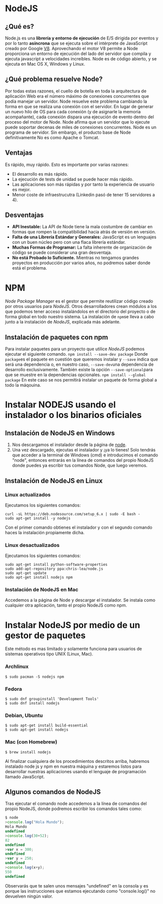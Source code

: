 # NodeJS
## ¿Qué es?
Node.js es una **librería y entorno de ejecución** de E/S dirigida por eventos y por lo tanto **asíncrona** que se ejecuta sobre el intérprete de JavaScript creado por Google [V8](http://code.google.com/p/v8/).
Aprovechando el motor V8 permite a Node proporciona un entorno de ejecución del lado del servidor que compila y ejecuta javascript a velocidades increíbles.
Node es de código abierto, y se ejecuta en Mac OS X, Windows y Linux.
## ¿Qué problema resuelve Node?
Por todas estas razones, el cuello de botella en toda la arquitectura de aplicación Web era el número máximo de conexiones concurrentes que podía manejar un servidor.
Node resuelve este problema cambiando la forma en que se realiza una conexión con el servidor. En lugar de generar un nuevo hilo de OS para cada conexión (y de asignarle la memoria acompañante), cada conexión dispara una ejecución de evento dentro del proceso del motor de Node.
Node afirma que un servidor que lo ejecute puede soportar decenas de miles de conexiones concurrentes.
Node es un programa de servidor. Sin embargo, el producto base de Node definitivamente No es como Apache o Tomcat.
## Ventajas
Es rápido, muy rápido. Esto es importante por varias razones:
* El desarrollo es más rápido.
* La ejecución de tests de unidad se puede hacer más rápido.
* Las aplicaciones son más rápidas y por tanto la experiencia de usuario es mejor.
* Menor coste de infraestrucutra (Linkedin pasó de tener 15 servidores a 4).

## Desventajas
* **API Inestable:**  La API de Node tiene la mala costumbre de cambiar en formas que rompen la compatibilidad hacia atrás de versión en versión.
* **Falta de una Librería Estándar y Generales:** JavaScript es un lenguajes con un buen núcleo pero con una flaca librería estándar.
* **Muchas Formas de Programar:** La falta inherente de organización de código se puede considerar una gran desventaja.
* **No está Probado lo Suficiente.** Mientras no tengamos grandes proyectos en producción por varios años, no podremos saber donde está el problema.

# NPM
*Node Package Manager* es el gestor que permite reutilizar código creado por otros usuarios para *NodeJS*. Otros desarrolladores crean módulos a los que podemos tener acceso instalándolos en el directorio del proyecto o de forma global en todo nuestro sistema. La instalación de `npm`se lleva a cabo junto a la instalación de *NodeJS*, explicada más adelante.
## Instalación de paquetes con npm
Para instalar paquetes para un proyecto que utilice *NodeJS* podemos ejecutar el siguiente comando.
`npm install --save-dev package`
Donde `package`es el paquete en cuestión que queremos instalar y `--save` indica que será una dependencia o, en nuestro caso, `--save-dev`una dependencia de desarrollo exclusivamente. También existe la opción `--save-optional`para que se muestre en la dependencias opcionales. 
`npm install --global package`
En este caso se nos permitirá instalar un paquete de forma global a todo la máqouina.
# Instalar NODEJS usando el instalador o los binarios oficiales
## Instalación de NodeJS en Windows
1. Nos descargamos el instalador desde la página de [node]("https://nodejs.org/es/").
2. Una vez descargado, ejecutas el instalador y ¡ya lo tienes!
Solo tendrás que acceder a la terminal de Windows (cmd) e introducimos el comando "node", entonces entrarás en la línea de comandos del propio NodeJS donde puedes ya escribir tus comandos Node, que luego veremos.

## Instalación de NodeJS en Linux
### Linux actualizados
Ejecutamos los siguientes comandos:
```
curl -sL https://deb.nodesource.com/setup_6.x | sudo -E bash -
sudo apt-get install -y nodejs
```
Con el primer comando obtienes el instalador y con el segundo comando haces la instalación propiamente dicha.
### Linux desactualizados
Ejecutamos los siguientes comandos:
```
sudo apt-get install python-software-properties
sudo add-apt-repository ppa:chris-lea/node.js
sudo apt-get update
sudo apt-get install nodejs npm
```
### Instalación de NodeJS en Mac
Accedemos a la página de Node y descargar el instalador. Se instala como cualquier otra aplicación, tanto el propio NodeJS como npm.
# Instalar NodeJS por medio de un gestor de paquetes
Este método es mas limitado y solamente funciona para usuarios de sistemas operativos tipo UNIX (Linux, Mac).
### Archlinux
```
$ sudo pacman -S nodejs npm
```
### Fedora
```
$ sudo dnf groupinstall 'Development Tools'
$ sudo dnf install nodejs
```
### Debian, Ubuntu
```
$ sudo apt-get install build-essential
$ sudo apt-get install nodejs
```
### Mac (con Homebrew)
```
$ brew install nodejs
```
Al finalizar cualquiera de los procedimientos descritos arriba, habremos instalado node js y npm en nuestra máquina y estaremos listos para desarrollar nuestras aplicaciones usando el lenguaje de programación llamado JavaScript.
## Algunos comandos de NodeJS
Tras ejecutar el comando node accedemos a la línea de comandos del propio NodeJS, donde podremos escribir los comandos tales como:
```javascript
$ node
>console.log("Hola Mundo");
Hola Mundo
undefined
>console.log(30+52);
82
undefined
>var x = 300;
undefined
>var y = 250;
undefined
>console.log(x+y);
550
undefined
```
Observarás que te salen unos mensajes "undefined" en la consola y es porque las instrucciones que estamos ejecutando como "console.log()" no devuelven ningún valor.